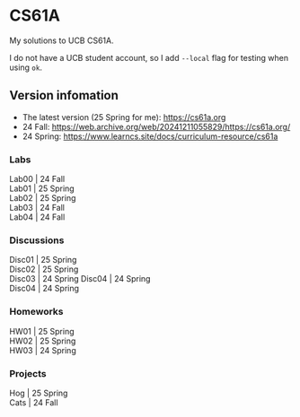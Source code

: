 # CS61A
My solutions to UCB CS61A. 

I do not have a UCB student account, so I add `--local` flag for testing when using `ok`.

## Version infomation
- The latest version (25 Spring for me): https://cs61a.org 
- 24 Fall: https://web.archive.org/web/20241211055829/https://cs61a.org/
- 24 Spring: https://www.learncs.site/docs/curriculum-resource/cs61a

### Labs
Lab00  | 24 Fall  
Lab01  | 25 Spring  
Lab02  | 25 Spring  
Lab03  | 24 Fall  
Lab04  | 24 Fall  

### Discussions
Disc01 | 25 Spring  
Disc02 | 25 Spring  
Disc03 | 24 Spring 
Disc04 | 24 Spring  
Disc04 | 24 Spring  

### Homeworks
HW01   | 25 Spring  
HW02   | 25 Spring  
HW03   | 24 Spring  

### Projects
Hog    | 25 Spring  
Cats   | 24 Fall